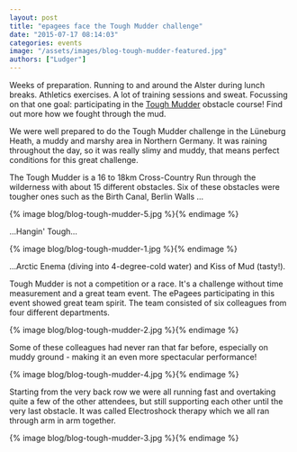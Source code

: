 ```yaml
---
layout: post
title: "epagees face the Tough Mudder challenge"
date: "2015-07-17 08:14:03"
categories: events
image: "/assets/images/blog-tough-mudder-featured.jpg"
authors: ["Ludger"]
---
```


Weeks of preparation.
Running to and around the Alster during lunch breaks.
Athletics exercises. A lot of training sessions and sweat.
Focussing on that one goal: participating in the [Tough Mudder](https://toughmudder.com/) obstacle course!
Find out more how we fought through the mud.

We were well prepared to do the Tough Mudder challenge in the Lüneburg Heath, a muddy and marshy area in Northern Germany.
It was raining throughout the day, so it was really slimy and muddy, that means perfect conditions for this great challenge.

The Tough Mudder is a 16 to 18km Cross-Country Run through the wilderness with about 15 different obstacles.
Six of these obstacles were tougher ones such as the Birth Canal, Berlin Walls ...

{% image blog/blog-tough-mudder-5.jpg %}{% endimage %}

...Hangin' Tough...

{% image blog/blog-tough-mudder-1.jpg %}{% endimage %}

...Arctic Enema (diving into 4-degree-cold water) and Kiss of Mud (tasty!).

Tough Mudder is not a competition or a race. It's a challenge without time measurement and a great team event.
The ePagees participating in this event showed great team spirit.
The team consisted of six colleagues from four different departments.

{% image blog/blog-tough-mudder-2.jpg %}{% endimage %}

Some of these colleagues had never ran that far before, especially on muddy ground - making it an even more spectacular performance!

{% image blog/blog-tough-mudder-4.jpg %}{% endimage %}

Starting from the very back row we were all running fast and overtaking quite a few of the other attendees, but still supporting each other until the very last obstacle.
It was called Electroshock therapy which we all ran through arm in arm together.

{% image blog/blog-tough-mudder-3.jpg %}{% endimage %}

